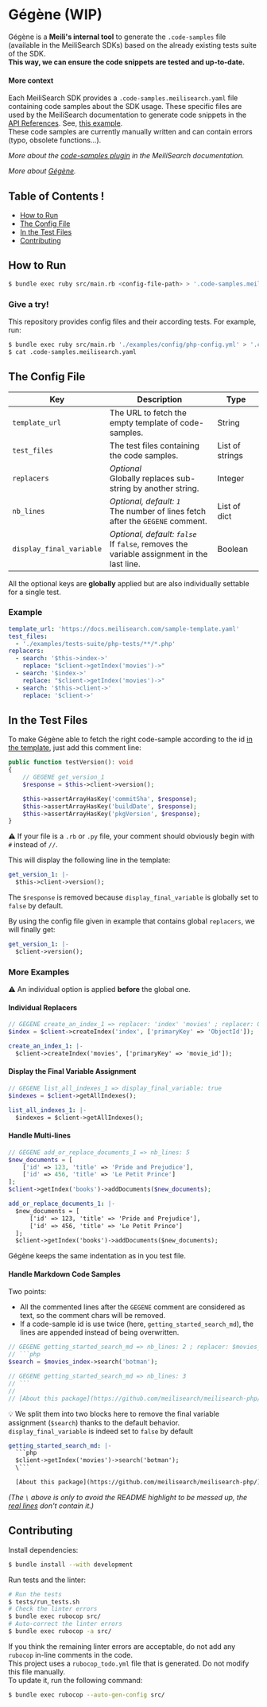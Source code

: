 # Gégène (WIP) <!-- omit in TOC -->

Gégène is a **Meili's internal tool** to generate the `.code-samples` file (available in the MeiliSearch SDKs) based on the already existing tests suite of the SDK.<br>
**This way, we can ensure the code snippets are tested and up-to-date.**

#### More context <!-- omit in TOC -->

Each MeiliSearch SDK provides a `.code-samples.meilisearch.yaml` file containing code samples about the SDK usage. These specific files are used by the MeiliSearch documentation to generate code snippets in the [API References](https://docs.meilisearch.com/references/). See, [this example](https://docs.meilisearch.com/references/indexes.html#example).<br>
These code samples are currently manually written and can contain errors (typo, obsolete functions...).

_More about the [code-samples plugin](https://github.com/meilisearch/documentation/tree/master/.vuepress/code-samples) in the MeiliSearch documentation._

_More about [Gégène](https://shadoks.fandom.com/fr/wiki/G%C3%A9g%C3%A8ne)._

## Table of Contents ! <!-- omit in TOC -->

- [How to Run](#how-to-run)
- [The Config File](#the-config-file)
- [In the Test Files](#in-the-test-files)
- [Contributing](#contributing)

## How to Run

```bash
$ bundle exec ruby src/main.rb <config-file-path> > '.code-samples.meilisearch.yaml'
```

### Give a try! <!-- omit in TOC -->

This repository provides config files and their according tests. For example, run:

```bash
$ bundle exec ruby src/main.rb './examples/config/php-config.yml' > '.code-samples.meilisearch.yaml'
$ cat .code-samples.meilisearch.yaml
```

## The Config File

| Key                      | Description                                                                                    | Type            |
|--------------------------|------------------------------------------------------------------------------------------------|-----------------|
| `template_url`           | The URL to fetch the empty template of code-samples.                                           | String          |
| `test_files`             | The test files containing the code samples.                                                    | List of strings |
| `replacers`              | _Optional_<br> Globally replaces sub-string by another string.                                 | Integer         |
| `nb_lines`               | _Optional, default: `1`_<br> The number of lines fetch after the `GEGENE` comment.             | List of dict    |
| `display_final_variable` | _Optional, default: `false`_<br> If `false`, removes the variable assignment in the last line. | Boolean         |


All the optional keys are **globally** applied but are also individually settable for a single test.

### Example <!-- omit in TOC -->

```yml
template_url: 'https://docs.meilisearch.com/sample-template.yaml'
test_files:
  - './examples/tests-suite/php-tests/**/*.php'
replacers:
  - search: '$this->index->'
    replace: "$client->getIndex('movies')->"
  - search: '$index->'
    replace: "$client->getIndex('movies')->"
  - search: '$this->client->'
    replace: '$client->'
```

## In the Test Files

To make Gégène able to fetch the right code-sample according to the id [in the template](https://docs.meilisearch.com/sample-template.yaml), just add this comment line:

```php
public function testVersion(): void
{
    // GEGENE get_version_1
    $response = $this->client->version();

    $this->assertArrayHasKey('commitSha', $response);
    $this->assertArrayHasKey('buildDate', $response);
    $this->assertArrayHasKey('pkgVersion', $response);
}
```

⚠️ If your file is a `.rb` or `.py` file, your comment should obviously begin with `#` instead of `//`.

This will display the following line in the template:

```yml
get_version_1: |-
  $this->client->version();
```

The `$response` is removed because `display_final_variable` is globally set to `false` by default.

By using the config file given in example that contains global `replacers`, we will finally get:

```yml
get_version_1: |-
  $client->version();
```

### More Examples <!-- omit in TOC -->

⚠️ An individual option is applied **before** the global one.

#### Individual Replacers <!-- omit in TOC -->

```php
// GEGENE create_an_index_1 => replacer: 'index' 'movies' ; replacer: ObjectId movie_id
$index = $client->createIndex('index', ['primaryKey' => 'ObjectId']);
```

```yml
create_an_index_1: |-
  $client->createIndex('movies', ['primaryKey' => 'movie_id']);
```

#### Display the Final Variable Assignment <!-- omit in TOC -->

```php
// GEGENE list_all_indexes_1 => display_final_variable: true
$indexes = $client->getAllIndexes();
```

```yml
list_all_indexes_1: |-
  $indexes = $client->getAllIndexes();
```

#### Handle Multi-lines <!-- omit in TOC -->

```php
// GEGENE add_or_replace_documents_1 => nb_lines: 5
$new_documents = [
    ['id' => 123, 'title' => 'Pride and Prejudice'],
    ['id' => 456, 'title' => 'Le Petit Prince']
];
$client->getIndex('books')->addDocuments($new_documents);
```

```yml
add_or_replace_documents_1: |-
  $new_documents = [
      ['id' => 123, 'title' => 'Pride and Prejudice'],
      ['id' => 456, 'title' => 'Le Petit Prince']
  ];
  $client->getIndex('books')->addDocuments($new_documents);
```

Gégène keeps the same indentation as in you test file.

#### Handle Markdown Code Samples <!-- omit in TOC -->

Two points:
- All the commented lines after the `GEGENE` comment are considered as text, so the comment chars will be removed.
- If a code-sample id is use twice (here, `getting_started_search_md`), the lines are appended instead of being overwritten.

```php
// GEGENE getting_started_search_md => nb_lines: 2 ; replacer: $movies_index $index
// ```php
$search = $movies_index->search('botman');

// GEGENE getting_started_search_md => nb_lines: 3
// ```
//
// [About this package](https://github.com/meilisearch/meilisearch-php/)
```

💡 We split them into two blocks here to remove the final variable assignment (`$search`) thanks to the default behavior.<br>
`display_final_variable` is indeed set to `false` by default

```yml
getting_started_search_md: |-
  ```php
  $client->getIndex('movies')->search('botman');
  \```

  [About this package](https://github.com/meilisearch/meilisearch-php/)
```

*(The `\` above is only to avoid the README highlight to be messed up, the [real lines](https://github.com/curquiza/gegene/blob/691eeeb2d51fd68269e517a01cc618738bfc6f0b/tests/expected-output-php.yml#L137-L142) don't contain it.)*

## Contributing

Install dependencies:

```bash
$ bundle install --with development
```

Run tests and the linter:

```bash
# Run the tests
$ tests/run_tests.sh
# Check the linter errors
$ bundle exec rubocop src/
# Auto-correct the linter errors
$ bundle exec rubocop -a src/
```

If you think the remaining linter errors are acceptable, do not add any `rubocop` in-line comments in the code.<br>
This project uses a `rubocop_todo.yml` file that is generated. Do not modify this file manually.<br>
To update it, run the following command:

```bash
$ bundle exec rubocop --auto-gen-config src/
```
